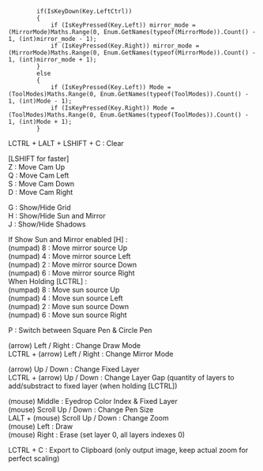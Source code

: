 ﻿
            if(IsKeyDown(Key.LeftCtrl))
            {
                if (IsKeyPressed(Key.Left)) mirror_mode = (MirrorMode)Maths.Range(0, Enum.GetNames(typeof(MirrorMode)).Count() - 1, (int)mirror_mode - 1);
                if (IsKeyPressed(Key.Right)) mirror_mode = (MirrorMode)Maths.Range(0, Enum.GetNames(typeof(MirrorMode)).Count() - 1, (int)mirror_mode + 1);
            }
            else
            {
                if (IsKeyPressed(Key.Left)) Mode = (ToolModes)Maths.Range(0, Enum.GetNames(typeof(ToolModes)).Count() - 1, (int)Mode - 1);
                if (IsKeyPressed(Key.Right)) Mode = (ToolModes)Maths.Range(0, Enum.GetNames(typeof(ToolModes)).Count() - 1, (int)Mode + 1);
            }

LCTRL + LALT + LSHIFT + C : Clear<br>

[LSHIFT for faster]<br>
Z : Move Cam Up<br>
Q : Move Cam Left<br>
S : Move Cam Down<br>
D : Move Cam Right<br>

G : Show/Hide Grid<br>
H : Show/Hide Sun and Mirror<br>
J : Show/Hide Shadows<br>

If Show Sun and Mirror enabled [H] :<br>
(numpad) 8 : Move mirror source Up<br>
(numpad) 4 : Move mirror source Left<br>
(numpad) 2 : Move mirror source Down<br>
(numpad) 6 : Move mirror source Right<br>
When Holding [LCTRL] :<br>
(numpad) 8 : Move sun source Up<br>
(numpad) 4 : Move sun source Left<br>
(numpad) 2 : Move sun source Down<br>
(numpad) 6 : Move sun source Right<br>

P : Switch between Square Pen & Circle Pen<br>

(arrow) Left / Right : Change Draw Mode<br>
LCTRL + (arrow) Left / Right : Change Mirror Mode<br>

(arrow) Up / Down : Change Fixed Layer<br>
LCTRL + (arrow) Up / Down : Change Layer Gap (quantity of layers to add/substract to fixed layer (when holding [LCTRL])<br>

(mouse) Middle : Eyedrop Color Index & Fixed Layer<br>
(mouse) Scroll Up / Down : Change Pen Size<br>
LALT + (mouse) Scroll Up / Down : Change Zoom<br>
(mouse) Left : Draw<br>
(mouse) Right : Erase (set layer 0, all layers indexes 0)<br>

LCTRL + C : Export to Clipboard (only output image, keep actual zoom for perfect scaling)<br>